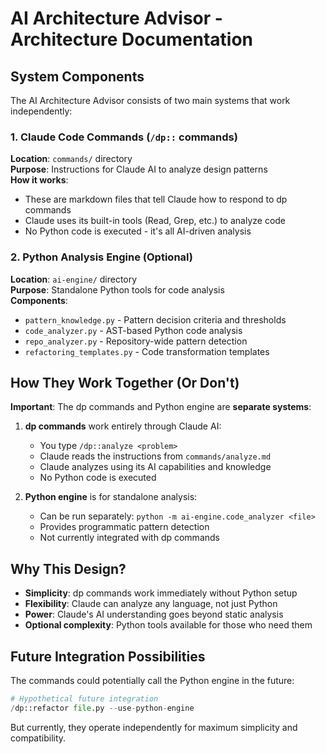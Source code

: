 # AI Architecture Advisor - Architecture Documentation

## System Components

The AI Architecture Advisor consists of two main systems that work independently:

### 1. Claude Code Commands (`/dp::` commands)
**Location**: `commands/` directory  
**Purpose**: Instructions for Claude AI to analyze design patterns  
**How it works**: 
- These are markdown files that tell Claude how to respond to dp commands
- Claude uses its built-in tools (Read, Grep, etc.) to analyze code
- No Python code is executed - it's all AI-driven analysis

### 2. Python Analysis Engine (Optional)
**Location**: `ai-engine/` directory  
**Purpose**: Standalone Python tools for code analysis  
**Components**:
- `pattern_knowledge.py` - Pattern decision criteria and thresholds
- `code_analyzer.py` - AST-based Python code analysis
- `repo_analyzer.py` - Repository-wide pattern detection
- `refactoring_templates.py` - Code transformation templates

## How They Work Together (Or Don't)

**Important**: The dp commands and Python engine are **separate systems**:

1. **dp commands** work entirely through Claude AI:
   - You type `/dp::analyze <problem>`
   - Claude reads the instructions from `commands/analyze.md`
   - Claude analyzes using its AI capabilities and knowledge
   - No Python code is executed

2. **Python engine** is for standalone analysis:
   - Can be run separately: `python -m ai-engine.code_analyzer <file>`
   - Provides programmatic pattern detection
   - Not currently integrated with dp commands

## Why This Design?

- **Simplicity**: dp commands work immediately without Python setup
- **Flexibility**: Claude can analyze any language, not just Python
- **Power**: Claude's AI understanding goes beyond static analysis
- **Optional complexity**: Python tools available for those who need them

## Future Integration Possibilities

The commands could potentially call the Python engine in the future:
```python
# Hypothetical future integration
/dp::refactor file.py --use-python-engine
```

But currently, they operate independently for maximum simplicity and compatibility.